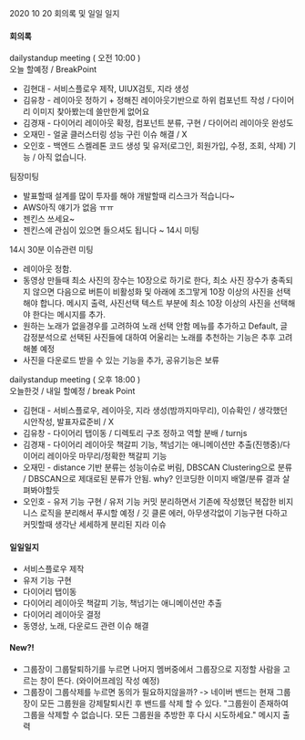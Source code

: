 2020 10 20 회의록 및 일일 일지



#### 회의록

dailystandup meeting ( 오전 10:00 )<br>
오늘 할예정 / BreakPoint

- 김현대 - 서비스플로우 제작, UIUX검토, 지라 생성
- 김유창 - 레이아웃 정하기 + 정해진 레이아웃기반으로 하위 컴포넌트 작성 / 다이어리 이미지 찾아봤는데 쓸만한게 없어요
- 김경재 - 다이어리 레이아웃 확정, 컴포넌트 분류, 구현 / 다이어리 레이아웃 완성도
- 오재민 - 얼굴 클러스터링 성능 구린 이슈 해결 / X
- 오인호 - 백엔드 스켈레톤 코드 생성 및 유저(로그인, 회원가입, 수정, 조회, 삭제) 기능 / 아직 없습니다.



팀장미팅

- 발표할때 설계를 많이 투자를 해야 개발할때 리스크가 적습니다~
- AWS아직 얘기가 없음 ㅠㅠ
- 젠킨스 쓰세요~
- 젠킨스에 관심이 있으면 들으셔도 됩니다 ~ 14시 미팅



14시 30분 이슈관련 미팅

- 레이아웃 정함.
- 동영상 만들때 최소 사진의 장수는 10장으로 하기로 한다, 최소 사진 장수가 충족되지 않으면 다음으로 버튼이 비활성화 및 아래에 조그맣게 10장 이상의 사진을 선택해야 합니다. 메시지 출력, 사진선택 텍스트 부분에 최소 10장 이상의 사진을 선택해야 한다는 메시지를 추가.
- 원하는 노래가 없을경우를 고려하여 노래 선택 안함 메뉴를 추가하고 Default, 글 감정분석으로 선택된 사진들에 대하여 어울리는 노래를 추천하는 기능은 추후 고려해볼 예정
- 사진을 다운로드 받을 수 있는 기능을 추가, 공유기능은 보류





dailystandup meeting ( 오후 18:00 )<br>
오늘한것 / 내일 할예정 / break Point

- 김현대 - 서비스플로우, 레이아웃, 지라 생성(밤까지마무리), 이슈확인 / 생각했던 시안작성, 발표자료준비 / X
- 김유창 - 다이어리 탭이동 / 디렉토리 구조 정하고 역할 분배 / turnjs
- 김경재 - 다이어리 레이아웃 책갈피 기능, 책넘기는 애니메이션만 추출(진행중)/다이어리 레이아웃 마무리/정확한 책갈피 기능 
- 오재민 - distance 기반 분류는 성능이슈로 버림, DBSCAN Clustering으로 분류 / DBSCAN으로 제대로된 분류가 안됨. why? 인코딩한 이미지 배열/분류 결과 살펴봐야할듯
- 오인호 - 유저 기능 구현 / 유저 기능 커밋 분리하면서 기존에 작성했던 복잡한 비지니스 로직을 분리해서 푸시할 예정 / 깃 클론 에러, 아무생각없이 기능구현 다하고 커밋할때 생각난 세세하게 분리된 지라 이슈





#### 일일일지

- 서비스플로우 제작
- 유저 기능 구현
- 다이어리 탭이동
- 다이어리 레이아웃 책갈피 기능, 책넘기는 애니메이션만 추출
- 다이어리 레이아웃 결정
- 동영상, 노래, 다운로드 관련 이슈 해결



#### New?!

- 그룹장이 그룹탈퇴하기를 누르면 나머지 멤버중에서 그룹장으로 지정할 사람을 고르는 창이 뜬다. (와이어프레임 작성 예정)
- 그룹장이 그룹삭제를 누르면 동의가 필요하지않을까? -> 네이버 밴드는 현재 그룹장이 모든 그룹원을 강제탈퇴시킨 후 밴드를 삭제 할 수 있다. "그룹원이 존재하여 그룹을 삭제할 수 없습니다. 모든 그룹원을 추방한 후 다시 시도하세요." 메시지 출력

